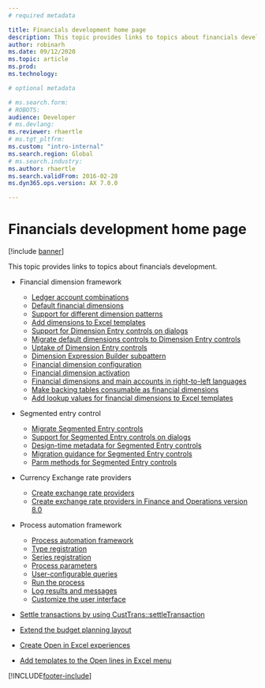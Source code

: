 ```yaml
---
# required metadata

title: Financials development home page
description: This topic provides links to topics about financials development.
author: robinarh
ms.date: 09/12/2020
ms.topic: article
ms.prod: 
ms.technology: 

# optional metadata

# ms.search.form: 
# ROBOTS: 
audience: Developer
# ms.devlang: 
ms.reviewer: rhaertle
# ms.tgt_pltfrm: 
ms.custom: "intro-internal"
ms.search.region: Global
# ms.search.industry: 
ms.author: rhaertle
ms.search.validFrom: 2016-02-28
ms.dyn365.ops.version: AX 7.0.0

---
```


# Financials development home page

[!include [banner](../includes/banner.md)]

This topic provides links to topics about financials development.

- Financial dimension framework

    + [Ledger account combinations](../financial/ledgeraccountcombinations.md)
    + [Default financial dimensions](../financial/dimension-defaulting.md)
    + [Support for different dimension patterns](../financial/dimensions.md)
    + [Add dimensions to Excel templates](../financial/dimensions-overview.md)
    + [Support for Dimension Entry controls on dialogs](../financial/dimension-entry-control-dialog-support.md)
    + [Migrate default dimensions controls to Dimension Entry controls](../financial/dimension-entry-control-migration.md)
    + [Uptake of Dimension Entry controls](../financial/dimension-entry-control-uptake.md)
    + [Dimension Expression Builder subpattern](../financial/dimension-expression-builder-subpattern.md)
    + [Financial dimension configuration](../financial/financial-dimension-configuration-integration.md)
    + [Financial dimension activation](../financial/activate-financial-dimensions.md)
    + [Financial dimensions and main accounts in right-to-left languages](../financial/financial-dimensions-main-accounts-right-left-language.md)
    + [Make backing tables consumable as financial dimensions](../financial/dimensionable-entities.md)
    + [Add lookup values for financial dimensions to Excel templates](../financial/add-dimensions-excel-templates.md)

- Segmented entry control

    + [Migrate Segmented Entry controls](../financial/segmented-entry-control-conversion.md)
    + [Support for Segmented Entry controls on dialogs](../financial/segmented-entry-control-dialog-support.md)
    + [Design-time metadata for Segmented Entry controls](../financial/segmented-entry-control-metadata-specification.md)
    + [Migration guidance for Segmented Entry controls](../financial/segmented-entry-control-migration-guidance.md)
    + [Parm methods for Segmented Entry controls](../financial/segmented-entry-control-parm-method-specification.md)

- Currency Exchange rate providers

    + [Create exchange rate providers](../financial/create-exchange-rate-providers.md)
    + [Create exchange rate providers in Finance and Operations version 8.0](../financial/create-exchange-rate-8.md)

- Process automation framework

    + [Process automation framework](../process-automation/process-automation-framework.md)
    + [Type registration](../process-automation/type-registration.md)
    + [Series registration](../process-automation/series-registration.md)
    + [Process parameters](../process-automation/process-parameters.md)
    + [User-configurable queries](../process-automation/user-queries.md)
    + [Run the process](../process-automation/run-process.md)
    + [Log results and messages](../process-automation/log-results.md)
    + [Customize the user interface](../process-automation/ui-customization.md)

- [Settle transactions by using CustTrans::settleTransaction](../financial/settletransact-obsolete.md)

- [Extend the budget planning layout](../../../finance/budgeting/extending-budget-planning-layout.md)

- [Create Open in Excel experiences](../office-integration/office-integration-edit-excel.md)

- [Add templates to the Open lines in Excel menu](../user-interface/add-templates-open-lines-excel-menu.md)



[!INCLUDE[footer-include](../../../includes/footer-banner.md)]